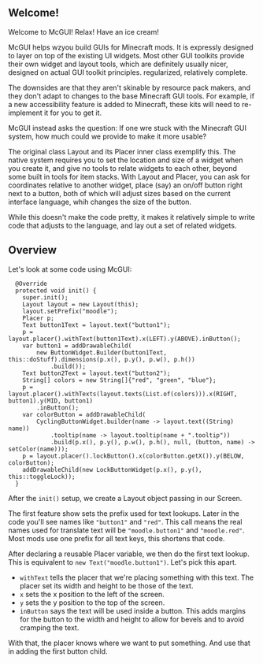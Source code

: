 Welcome!
-------

Welcome to McGUI! Relax! Have an ice cream!

McGUI helps wzyou build GUIs for Minecraft mods. It is expressly designed to
layer on top of the existing UI widgets. Most other GUI toolkits provide their
own widget and layout tools, which are definitely usually nicer, designed on
actual GUI toolkit principles. regularized, relatively complete.

The downsides are that they aren't skinable by resource pack makers, and they
don't adapt to changes to the base Minecraft GUI tools. For example, if a new
accessibility feature is added to Minecraft, these kits will need to
re-implement it for you to get it.

McGUI instead asks the question: If one wre stuck with the Minecraft GUI system,
how much could we provide to make it more usable?

The original class Layout and its Placer inner class exemplify this. The native
system requires you to set the location and size of a widget when you create it,
and give no tools to relate widgets to each other, beyond some built in tools
for item stacks. With Layout and Placer, you can ask for coordinates relative to
another widget, place (say) an on/off button right next to a button, both of
which will adjust sizes based on the current interface language, whih changes
the size of the button.

While this doesn't make the code pretty, it makes it relatively simple to write
code that adjusts to the language, and lay out a set of related widgets.

Overview
--------

Let's look at some code using McGUI:

```
  @Override
  protected void init() {
    super.init();
    Layout layout = new Layout(this);
    layout.setPrefix("moodle");
    Placer p;
    Text button1Text = layout.text("button1");
    p = layout.placer().withText(button1Text).x(LEFT).y(ABOVE).inButton();
    var button1 = addDrawableChild(
        new ButtonWidget.Builder(button1Text, this::doStuff).dimensions(p.x(), p.y(), p.w(), p.h())
            .build());
    Text button2Text = layout.text("button2");
    String[] colors = new String[]{"red", "green", "blue"};
    p = layout.placer().withTexts(layout.texts(List.of(colors))).x(RIGHT, button1).y(MID, button1)
        .inButton();
    var colorButton = addDrawableChild(
        CyclingButtonWidget.builder(name -> layout.text((String) name))
            .tooltip(name -> layout.tooltip(name + ".tooltip"))
            .build(p.x(), p.y(), p.w(), p.h(), null, (button, name) -> setColor(name)));
    p = layout.placer().lockButton().x(colorButton.getX()).y(BELOW, colorButton);
    addDrawableChild(new LockButtonWidget(p.x(), p.y(), this::toggleLock));
  }

```

After the `init()` setup, we create a Layout object passing in our Screen.

The first feature show sets the prefix used for text lookups. Later in the code
you'll see names like `"button1"` and `"red"`. This call means the real names
used for translate text will be `"moodle.button1"` and `"moodle.red"`. Most mods
use one prefix for all text keys, this shortens that code.

After declaring a reusable Placer variable, we then do the first text lookup.
This is equivalent to `new Text("moodle.button1")`. Let's pick this apart.

* `withText` tells the placer that we're placing something with this text. The
  placer set its width and height to be those of the text.
* `x` sets the x position to the left of the screen.
* `y` sets the y position to the top of the screen.
* `inButton`  says the text will be used inside a button. This adds margins for
  the button to the width and height to allow for bevels and to avoid cramping
  the text.

With that, the placer knows where we want to put something. And use that in
adding the first button child.
